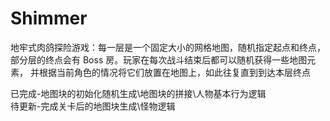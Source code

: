 # Shimmer
  
地牢式肉鸽探险游戏：每一层是一个固定大小的网格地图，随机指定起点和终点，
部分层的终点会有 Boss 房。玩家在每次战斗结束后都可以随机获得一些地图元素，
并根据当前角色的情况将它们放置在地图上，如此往复直到到达本层终点  
  
已完成-地图块的初始化随机生成\地图块的拼接\人物基本行为逻辑  
待更新-完成关卡后的地图块生成\怪物逻辑  
